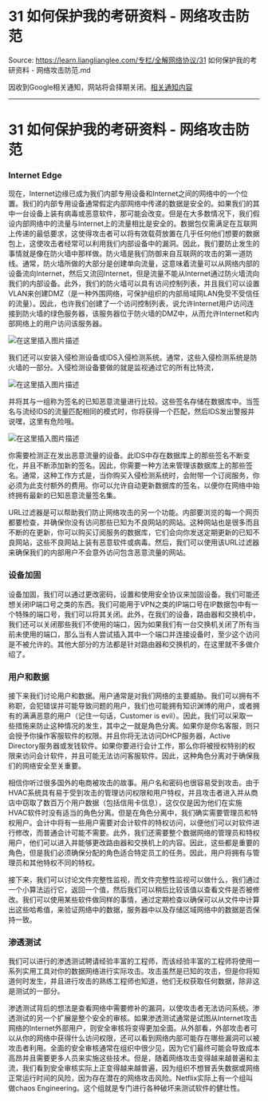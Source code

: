# 31 如何保护我的考研资料 - 网络攻击防范 

Source: https://learn.lianglianglee.com/专栏/全解网络协议/31 如何保护我的考研资料 - 网络攻击防范.md

因收到Google相关通知，网站将会择期关闭。[相关通知内容](https://lumendatabase.org/notices/44265620)

---

# 31 如何保护我的考研资料 - 网络攻击防范

### Internet Edge

现在，Internet边缘已成为我们内部专用设备和Internet之间的网络中的一个位置。我们的内部专用设备通常假定内部网络中传递的数据是安全的。如果我们的其中一台设备上装有病毒或恶意软件，那可能会改变。但是在大多数情况下，我们假设内部网络中的流量与Internet上的流量相比是安全的。数据包仅需满足在互联网上传递的最低要求，这使得攻击者可以将有效载荷放置在几乎任何他们想要的数据包上，这使攻击者经常可以利用我们内部设备中的漏洞。因此，我们要防止发生的事情就是像在防火墙中那样做。防火墙是我们防御来自互联网的攻击的第一道防线。通常，防火墙所做的大部分是创建单向流量，这意味着流量可以从网络内部的设备流向Internet，然后又流回Internet，但是流量不能从Internet通过防火墙流向我们的内部设备。此外，我们的防火墙可以具有访问控制列表，并且我们可以设置VLAN来创建DMZ（是一种外围网络，可保护组织的内部局域网LAN免受不受信任的流量）。因此，也许我们创建了一个访问控制列表，说允许Internet用户访问连接到防火墙的绿色服务器，该服务器位于防火墙的DMZ中，从而允许Internet和内部网络上的用户访问该服务器。

![在这里插入图片描述](assets/20210219170450760.png)

我们还可以安装入侵检测设备或IDS入侵检测系统。通常，这些入侵检测系统是防火墙的一部分。入侵检测设备要做的就是监视通过它的所有比特流，

![在这里插入图片描述](assets/20210219170515965.png)

并将其与一组称为签名的已知恶意流量进行比较。这些签名存储在数据库中。当签名与流经IDS的流量匹配相同的模式时，你将获得一个匹配，然后IDS发出警报并说嘿，这里有危险哦。

![在这里插入图片描述](assets/20210219170944124.png)

你需要检测正在发出恶意流量的设备。此IDS中存在数据库上的那些签名不断变化，并且不断添加新的签名。因此，你需要一种方法来管理该数据库上的那些签名。通常，这种工作方式是，当你购买入侵检测系统时，会附带一个订阅服务，你必须为此支付额外的费用。你可以允许自动更新数据库的签名，以便你在网络中始终拥有最新的已知恶意流量签名集。

URL过滤器是可以帮助我们防止网络攻击的另一个功能。内部要浏览的每一个网页都要检查，并确保你没有访问那些已知为不良网站的网站。这种网站也是很多而且不断的在更新，你可以购买订阅服务的数据库，它们会向你发送定期更新的已知不良网站，这些不良网站上装有恶意软件或病毒。然后，我们可以使用该URL过滤器来确保我们的内部用户不会意外访问包含恶意流量的网站。

### 设备加固

设备加固，我们可以通过更改密码，设置和使用安全协议来加固设备。我们可能还想关闭IP端口号之类的东西。我们可能用于VPN之类的IP端口号在IP数据包中有一个特殊的端口号，我们可以将其关闭。此外，在我们的设备，路由器和交换机中，我们还可以关闭那些我们不使用的端口，因为如果我们有一台交换机关闭了所有当前未使用的端口，那么当有人尝试插入其中一个端口并连接设备时，至少这个访问是不被允许的。其他大部分的方法都是针对路由器和交换机的，在这里就不多做介绍了。

### 用户和数据

接下来我们讨论用户和数据。用户通常是对我们网络的主要威胁。我们可以拥有不称职，会犯错误并可能导致问题的用户，我们也可能拥有知识渊博的用户，或者拥有的满满恶意的用户（记住一句话，Customer is evil）。因此，我们可以采取一些措施来防止这种情况的发生，其中之一就是角色分离。如果你是你名客服，则只会授予你操作客服软件的权限。并且你将无法访问DHCP服务器，Active Directory服务器或发钱软件。如果你要进行会计工作，那么你将被授权特别的权限来访问会计软件，并且可能无法访问客服软件。因此，这种角色分离对于确保我们的网络安全至关重要。

相信你听过很多国外的电商被攻击的故事。用户名和密码也很容易受到攻击。由于HVAC系统具有易于受到攻击的管理访问权限和用户特权，并且攻击者进入并从商店中窃取了数百万个用户数据（包括信用卡信息），这仅仅是因为他们在实施HVAC软件时没有适当的角色分离。但是在角色分离中，我们确实需要管理员和特权用户。会计中将有一些用户需要对会计软件的特权访问，以便他们可以对软件进行修改，而普通会计可能不需要。此外，我们还需要整个数据网络的管理员和特权用户，他们可以进入并能够更改路由器和交换机上的内容。因此，这些都是重要的角色，但是我们必须确保分配的角色适合特定员工的任务。因此，用户将拥有与管理员和其他特权不同的特权。

接下来，我们可以讨论文件完整性监视，而文件完整性监视可以做什么，我们通过一个小算法运行它，返回一个值，然后我们可以稍后比较该值以查看文件是否被修改。我们可以使用某些软件做同样的事情，通过定期检查以确保可以从文件中计算出这些哈希值，来验证网络中的数据，服务器中以及存储区域网络中的数据是否保持一致。

### 渗透测试

我们可以进行的渗透测试聘请经验丰富的工程师，而该经验丰富的工程师将使用一系列实用工具对你的数据网络进行实际攻击。攻击虽然是已知的攻击，但是你将知道何时发生，并且进行攻击的熟练工程师也知道，他们无权获取任何数据，除非这是测试的一部分。

渗透测试背后的想法是查看网络中需要修补的漏洞，以使攻击者无法访问系统。渗透测试的另一个扩展是整个安全的审核。如果渗透测试通常是试图从Internet攻击网络的Internet外部用户，则安全审核将变得更加全面。从外部看，外部攻击者可以从你的网络中获得什么访问权限，还可以看到网络内部可能存在哪些漏洞可以被攻击者利用。全面的安全审核通常在组织中很少见，因为它们最终可能会导致成本高昂并且需要更多人员来实施这些技术。但是，随着网络攻击变得越来越普遍和主流，我们看到安全审核实际上正变得越来越普遍，因为组织不想冒丢失数据或网络正常运行时间的风险，因为存在潜在的网络攻击风险。Netflix实际上有一个组叫做chaos Engineering。这个组就是专门进行各种破坏来测试软件的健壮性。